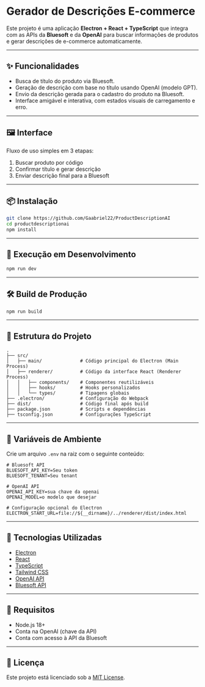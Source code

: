 # Gerador de Descrições E-commerce

Este projeto é uma aplicação **Electron + React + TypeScript** que integra com as APIs da **Bluesoft** e da **OpenAI** para buscar informações de produtos e gerar descrições de e-commerce automaticamente.

---

## ✨ Funcionalidades

- Busca de título do produto via Bluesoft.
- Geração de descrição com base no título usando OpenAI (modelo GPT).
- Envio da descrição gerada para o cadastro do produto na Bluesoft.
- Interface amigável e interativa, com estados visuais de carregamento e erro.

---

## 🖼️ Interface

Fluxo de uso simples em 3 etapas:
1. Buscar produto por código
2. Confirmar título e gerar descrição
3. Enviar descrição final para a Bluesoft

---

## 📦 Instalação

```bash
git clone https://github.com/Gaabriel22/ProductDescriptionAI
cd productdescriptionai
npm install
```

---

## 🚀 Execução em Desenvolvimento

```bash
npm run dev
```

---

## 🛠️ Build de Produção

```bash
npm run build
```

---

## 🧪 Estrutura do Projeto

```
.
├── src/
│   ├── main/              # Código principal do Electron (Main Process)
│   ├── renderer/          # Código da interface React (Renderer Process)
│   │   ├── components/    # Componentes reutilizáveis
│   │   ├── hooks/         # Hooks personalizados
│   │   └── types/         # Tipagens globais
├── .electron/             # Configuração do Webpack
├── dist/                  # Código final após build
├── package.json           # Scripts e dependências
├── tsconfig.json          # Configurações TypeScript
```

---

## 🔐 Variáveis de Ambiente

Crie um arquivo `.env` na raiz com o seguinte conteúdo:

```
# Bluesoft API
BLUESOFT_API_KEY=Seu token
BLUESOFT_TENANT=Seu tenant

# OpenAI API
OPENAI_API_KEY=sua chave da openai
OPENAI_MODEL=o modelo que desejar

# Configuração opcional do Electron
ELECTRON_START_URL=file://${__dirname}/../renderer/dist/index.html
```

---

## 🧠 Tecnologias Utilizadas

- [Electron](https://www.electronjs.org/)
- [React](https://reactjs.org/)
- [TypeScript](https://www.typescriptlang.org/)
- [Tailwind CSS](https://tailwindcss.com/)
- [OpenAI API](https://platform.openai.com/)
- [Bluesoft API](https://api.bluesoft.com.br/)

---

## 🧪 Requisitos

- Node.js 18+
- Conta na OpenAI (chave da API)
- Conta com acesso à API da Bluesoft

---

## 📄 Licença

Este projeto está licenciado sob a [MIT License](LICENSE).
